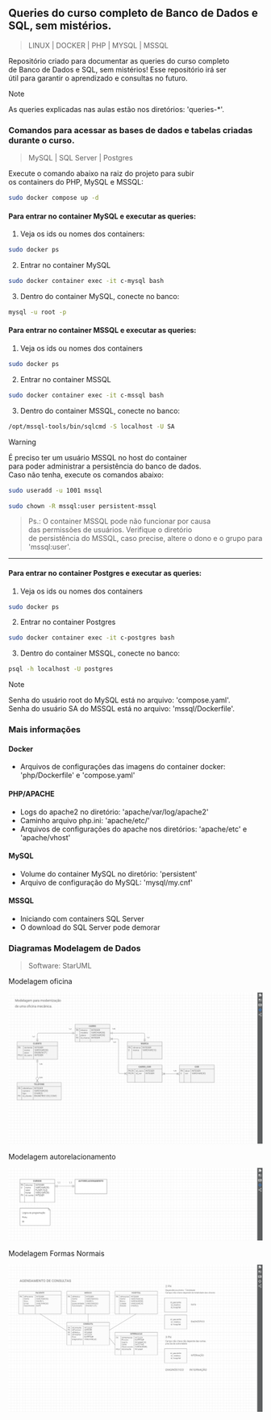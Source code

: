 ## **Queries do curso completo de Banco de Dados e SQL, sem mistérios.**
>LINUX | DOCKER | PHP | MYSQL | MSSQL  
  
Repositório criado para documentar as queries do curso completo  
de Banco de Dados e SQL, sem mistérios! Esse repositório irá ser  
útil para garantir o aprendizado e consultas no futuro.  
  
  
>[!NOTE]
>As queries explicadas nas aulas estão nos diretórios: 'queries-*'.  
    
### **Comandos para acessar as bases de dados e tabelas criadas durante o curso.**
>MySQL | SQL Server | Postgres  
  
Execute o comando abaixo na raiz do projeto para subir  
os containers do PHP, MySQL e MSSQL:
```bash
sudo docker compose up -d
```  
#### **Para entrar no container MySQL e executar as queries:**  
1. Veja os ids ou nomes dos containers:  
```bash
sudo docker ps
```  
2. Entrar no container MySQL  
```bash
sudo docker container exec -it c-mysql bash
```  
3. Dentro do container MySQL, conecte no banco:  
```bash
mysql -u root -p
```  
  
#### **Para entrar no container MSSQL e executar as queries:**  
1. Veja os ids ou nomes dos containers   
```bash
sudo docker ps
```
2. Entrar no container MSSQL  
```bash
sudo docker container exec -it c-mssql bash
```
3. Dentro do container MSSQL, conecte no banco:  
```bash
/opt/mssql-tools/bin/sqlcmd -S localhost -U SA
```  
  
>[!Warning]
>É preciso ter um usuário MSSQL no host do container  
>para poder administrar a persistência do banco de dados.  
>Caso não tenha, execute os comandos abaixo:
```bash
sudo useradd -u 1001 mssql
```  
```bash
sudo chown -R mssql:user persistent-mssql
```  
  
>Ps.: O container MSSQL pode não funcionar por causa  
>das permissões de usuários. Verifique o diretório  
>de persistência do MSSQL, caso precise, altere o dono
>e o grupo para 'mssql:user'.
----------------------  
  
  
#### **Para entrar no container Postgres e executar as queries:**  
1. Veja os ids ou nomes dos containers   
```bash
sudo docker ps
```  
2. Entrar no container Postgres  
```bash
sudo docker container exec -it c-postgres bash
```  
3. Dentro do container MSSQL, conecte no banco:  
```bash
psql -h localhost -U postgres
```  
  
  
>[!NOTE]
>Senha do usuário root do MySQL está no arquivo: 'compose.yaml'.  
>Senha do usuário SA do MSSQL está no arquivo: 'mssql/Dockerfile'.  
  
### **Mais informações**
#### **Docker**
* Arquivos de configurações das imagens do container docker: 'php/Dockerfile' e 'compose.yaml'
#### **PHP/APACHE**
* Logs do apache2 no diretório: 'apache/var/log/apache2'
* Caminho arquivo php.ini: 'apache/etc/'
* Arquivos de configurações do apache nos diretórios: 'apache/etc' e 'apache/vhost'
#### **MySQL**
* Volume do container MySQL no diretório: 'persistent'  
* Arquivo de configuração do MySQL: 'mysql/my.cnf'  
#### **MSSQL**
* Iniciando com containers SQL Server  
* O download do SQL Server pode demorar
  
### **Diagramas Modelagem de Dados**  
>Software: StarUML  
  
Modelagem oficina  
  
![Modelagem oficina](/images/oficina.png "Modelagem oficina")  
  
Modelagem autorelacionamento  
  
![Modelagem autorelacionamento](/images/autorelacionamento.png "Modelagem autorelacionamento")  
  
Modelagem Formas Normais  
  
![Modelagem Formas Normais](/images/fns.png "Modelagem Formas Normais")  
  